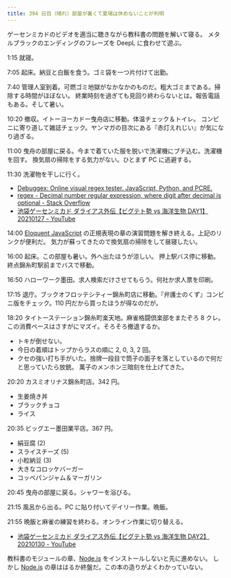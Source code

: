```yaml
---
title: 394 日目（晴れ）部屋が暑くて夏場は休めないことが判明
---
```


ゲーセンミカドのビデオを適当に聴きながら教科書の問題を解いて寝る。
メタルブラックのエンディングのフレーズを DeepL に食わせて遊ぶ。

1:15 就寝。

7:05 起床。納豆と白飯を食う。ゴミ袋を一つ片付けて出勤。

7:40 管理人室到着。可燃ゴミ地獄がなかなかのものだ。粗大ゴミまである。掃除する時間がほぼない。
終業時刻を過ぎても見回り終わらないとは。報告電話もある。そして暑い。

10:20 撤収。イトーヨーカドー曳舟店に移動。体温チェック＆トイレ。
コンビニに寄り道して雑誌チェック。ヤンマガの目次にある『赤灯えれじい』が気になり過ぎる。

11:00 曳舟の部屋に戻る。今まで着ていた服を脱いで洗濯機にブチ込む。洗濯機を回す。
換気扇の掃除をする気力がない。ひとまず PC に逃避する。

11:30 洗濯物を干しに行く。

* [Debuggex: Online visual regex tester. JavaScript, Python, and PCRE.](https://debuggex.com/)
* [regex - Decimal number regular expression, where digit after decimal is optional - Stack Overflow](https://stackoverflow.com/questions/12117024/decimal-number-regular-expression-where-digit-after-decimal-is-optional/12117060)
* [池袋ゲーセンミカド ダライアス外伝【ビグテト勢 vs 海洋生物 DAY1】 20210127 - YouTube](https://www.youtube.com/watch?v=vJOnv_J-psE)

14:00 [Eloquent JavaScript][Haverbeke18] の正規表現の章の演習問題を解き終える。上記のリンクが便利だ。
気力が蘇ってきたので換気扇の掃除をして昼寝したい。

16:00 起床。この部屋も暑い。外へ出たほうが涼しい。
押上駅バス停に移動。終点錦糸町駅前までバスで移動。

16:50 ハローワーク墨田。求人検索だけさせてもらう。何社か求人票を印刷。

17:15 退庁。ブックオフロッテシティー錦糸町店に移動。『弁護士のくず』コンビニ版をチェック。110 円だから買ったほうが得なのだが。

18:20 タイトーステーション錦糸町楽天地。麻雀格闘倶楽部をまたぞろ 8 クレ。
この消費ペースはさすがにマズイ。そろそろ撤退するか。

* トキが倒せない。
* 今日の着順はトップからラスの順に 2, 0, 3, 2 回。
* クセの強い打ち手がいた。捨牌一段目で筒子の面子を落としているので何だと思っていたら放銃。
  萬子のメンホン三暗刻を仕上げてきた。

20:20 カスミオリナス錦糸町店。342 円。

* 生姜焼き丼
* ブラックチョコ
* ライス

20:35 ビッグエー墨田業平店。367 円。

* 絹豆腐 (2)
* スライスチーズ (5)
* 小粒納豆 (3)
* 大きなコロッケバーガー
* コッペパンジャム＆マーガリン

20:45 曳舟の部屋に戻る。シャワーを浴びる。

21:15 風呂から出る。PC に貼り付いてデイリー作業。晩飯。

21:55 晩飯と麻雀の練習を終わる。オンライン作業に切り替える。

* [池袋ゲーセンミカド ダライアス外伝【ビグテト勢 vs 海洋生物 DAY2】 20210130 - YouTube](https://www.youtube.com/watch?v=cdlttN_O3XU)

教科書のモジュールの章、[Node.js] をインストールしないと先に進めない。
しかし [Node.js] の章ははるか終盤だ。この本の造りがよくわかっていない。

[Haverbeke18]: https://eloquentjavascript.net/
[Node.js]: https://nodejs.org/

